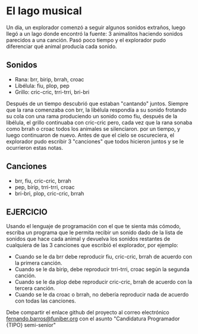 # El lago musical

Un día, un explorador comenzó a seguir algunos sonidos extraños, luego llegó a un lago donde encontró la fuente: 3 animalitos haciendo sonidos parecidos a una canción. Pasó poco tiempo y el explorador pudo diferenciar qué animal producía cada sonido.

## Sonidos
- Rana: brr, birip, brrah, croac
- Libélula: fiu, plop, pep
- Grillo: cric-cric, trri-trri, bri-bri

Después de un tiempo descubrió que estaban "cantando" juntos. Siempre que la rana comenzaba con brr, la libélula respondía a su sonido frotando su cola con una rama produciendo un sonido como fiu, después de la libélula, el grillo continuaba con cric-cric pero, cada vez que la rana sonaba como brrah o croac todos los animales se silenciaron. por un tiempo, y luego continuaron de nuevo. Antes de que el cielo se oscureciera, el explorador pudo escribir 3 "canciones" que todos hicieron juntos y se le ocurrieron estas notas.

## Canciones
- brr, fiu, cric-cric, brrah
- pep, birip, trri-trri, croac
- bri-bri, plop, cric-cric, brrah


## EJERCICIO

Usando el lenguaje de programación con el que te sienta más cómodo, escriba un programa que le permita recibir un sonido dado de la lista de sonidos que hace cada animal y devuelva los sonidos restantes de cualquiera de las 3 canciones que escribió el explorador, por ejemplo:

- Cuando se le da brr debe reproducir fiu, cric-cric, brrah de acuerdo con la primera canción.
- Cuando se le da birip, debe reproducir trri-trri, croac según la segunda canción.
- Cuando se le da plop debe reproducir cric-cric, brrah de acuerdo con la tercera canción.
- Cuando se le da croac o brrah, no debería reproducir nada de acuerdo con todas las canciones.


Debe compartir el enlace github del proyecto al correo electrónico fernando.barros@funiber.org con el asunto "Candidatura Programador {TIPO} semi-senior"